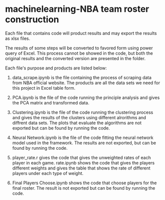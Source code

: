 # machinelearning-NBA team roster construction

Each file that contains code will product results and may export the results as xlsx files.

The results of some steps will be converted to favored form using power query of Excel. This process cannot be showed in the code, but both the original results and the converted version are presented in the folder. 

Each file's purpose and products are listed below:

1) data_scrape.ipynb is the file containing the process of scraping data from NBA official website. The products are all the data sets we need for this project in Excel table form.

2) PCA.ipynb is the file of the code running the principle analysis and gives the PCA matrix and transformed data.

3) Clustering.ipynb is the file of the code running the clustering process and gives the results of the clusters using different alrorithms and diffrent data sets. The plots that evaluate the algorithms are not exported but can be found by running the code. 

4) Neural Network.ipynb is the file of the code fitting the neural network model used in the framework. The results are not exported, but can be found by running the code. 

5) player_rate.r gives the code that gives the unweighted rates of each player in each game. rate.ipynb shows the code that gives the players different weights and gives the table that shows the rate of different players under each type of weight.

6) Final Players Choose.ipynb shows the code that choose players for the final roster. The result is not exported but can be found by running the code.  

